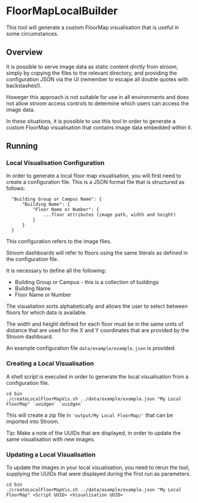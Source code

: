 # FloorMapLocalBuilder

This tool will generate a custom FloorMap visualisation that is useful in some circumstances.

## Overview

It is possible to serve image data as static content dirctly from stroom, simply by copying the
files to the relevant directory, and providing the configuration JSON via the UI 
(remember to escape all double quotes with backslashes!).

Howeger this approach is not suitable for use in all environments and does not allow stroom access controls
to determine which users can access the image data.

In these situations, it is possible to use this tool in order to 
generate a custom FloorMap visualisation that contains image data embedded within it.

## Running

### Local Visualisation Configuration

In order to generate a local floor map visualisation, you will first need to create a configuration file.
This is a JSON format file that is structured as follows:

```
  "Building Group or Campus Name": {
      "Building Name": {
          "Floor Name or Number": {
              ...floor attributes (image path, width and height)
          }
      }
  } 
```

This configuration refers to the image files.

Stroom dashboards will refer to floors using the same literals as 
defined in the configuration file.

It is necessary to define all the following:
* Building Group or Campus - this is a collection of buildings
* Building Name
* Floor Name or Number

The visualiation sorts alphabetically and allows the user to select
between floors for which data is available.

The width and height defined for each floor must be in the same
units of distance that are used for the X and Y coordinates that are provided by the Stroom dashboard.

An example configuration file `data/example/example.json` is provided.

### Creating a Local Visualisation

A shell script is executed in order to generate the local visualisation
from a configuration file.

```Shell
cd bin
./createLocalFloorMapVis.sh ../data/example/example.json "My Local FloorMap" `uuidgen` `uuidgen`
```

This will create a zip file in `'output/My Local FloorMap/'` that can be imported into Stroom.

Tip: Make a note of the UUIDs that are displayed, in order to update the same visualisation with new images.

### Updating a Local Visualisation

To update the images in your local visualisation, you need to rerun
the tool, supplying the UUIDs that were displayed during the first
run as parameters.


```Shell
cd bin
./createLocalFloorMapVis.sh ../data/example/example.json "My Local FloorMap" <Script UUID> <Visualisation UUID>
```
